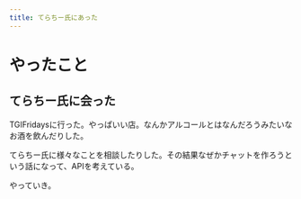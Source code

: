 ```yaml
---
title: てらちー氏にあった
---
```


# やったこと

## てらちー氏に会った

TGIFridaysに行った。やっぱいい店。なんかアルコールとはなんだろうみたいなお酒を飲んだりした。

てらちー氏に様々なことを相談したりした。その結果なぜかチャットを作ろうという話になって、APIを考えている。

やっていき。
